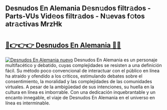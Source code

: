 ## Desnudos En Alemania D𝚎sn𝚞dos filtr𝚊dos - Parts-VUs Vid𝚎os filtr𝚊dos - N𝚞evas f𝚘tos atr𝚊ctivas MrzHk

# <h2><a href="http://mbarsl.tromn.icu/?c=Desnudos+En+Alemania">🔗👉👉👉 Desnudos En Alemania 🔗🔗</a></h2>

[![Desnudos En Alemania nuevo](https://i.imgur.com/pEAQMta.gif)](http://mbarsl.tromn.icu/?c=Desnudos+En+Alemania)
Desnudos En Alemania es un personaje multifacético y debatido, cuyas complejidades se resisten a una definición fácil.  Su método poco convencional de interactuar con el público en línea ha atraído y ofendido a los críticos, estimulando debates sobre el consentimiento, la moralidad y las complejidades de las comunidades virtuales. A pesar de la ambigüedad de sus intenciones, su huella en la cultura en línea es imborrable. Con una dedicación inquebrantable y un encanto innegable, el viaje de Desnudos En Alemania en el universo en línea es interminable.
